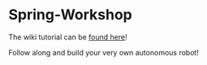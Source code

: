 # Spring-Workshop

The wiki tutorial can be [found here](https://github.com/NURobotics/Spring-Workshop/wiki)!

Follow along and build your very own autonomous robot!
